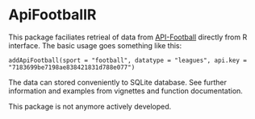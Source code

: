 # ApiFootballR

This package faciliates retrieal of data from [API-Football](https://www.api-football.com/sports#) directly from R interface.
The basic usage goes something like this:

```
addApiFootball(sport = "football", datatype = "leagues", api.key = "7183699be7198ae838421831d788e077")
```

The data can stored conveniently to SQLite database.
See further information and examples from vignettes and function documentation.

This package is not anymore actively developed.
